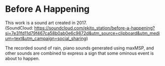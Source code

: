 # Before A Happening
This work is a sound art created in 2017.  
(SoundCloud: https://soundcloud.com/ekito_station/before-a-happening?si=7e31fd11d79f467ca58b0ab0e6c9872d&utm_source=clipboard&utm_medium=text&utm_campaign=social_sharing)

The recorded sound of rain, piano sounds generated using maxMSP, and other sounds are combined to express a sign that some ominous event is about to happen.
